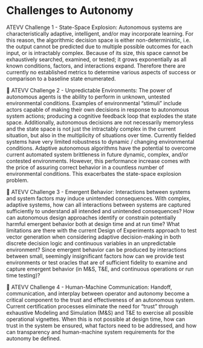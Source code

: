 # Challenges to Autonomy

ATEVV Challenge 1 - State-Space Explosion:
Autonomous systems are characteristically adaptive, intelligent, and/or may incorporate learning. For this reason, the
algorithmic decision space is either non-deterministic, i.e. the output cannot be predicted due to multiple possible
outcomes for each input, or is intractably complex. Because of its size, this space cannot be exhaustively searched,
examined, or tested; it grows exponentially as all known conditions, factors, and interactions expand. Therefore there
are currently no established metrics to determine various aspects of success or comparison to a baseline state
enumerated.

 ATEVV Challenge 2 - Unpredictable Environments:
The power of autonomous agents is the ability to perform in unknown, untested environmental conditions. Examples
of environmental “stimuli” include actors capable of making their own decisions in response to autonomous system
actions; producing a cognitive feedback loop that explodes the state space. Additionally, autonomous decisions are
not necessarily memoryless and the state space is not just the intractably complex in the current situation, but also in
the multiplicity of situations over time. Currently fielded systems have very limited robustness to dynamic / changing
environmental conditions. Adaptive autonomous algorithms have the potential to overcome current automated system
brittleness in future dynamic, complex, and/or contested environments. However, this performance increase comes
with the price of assuring correct behavior in a countless number of environmental conditions. This exacerbates the
state-space explosion problem.

 ATEVV Challenge 3 - Emergent Behavior:
Interactions between systems and system factors may induce unintended consequences. With complex, adaptive
systems, how can all interactions between systems are captured sufficiently to understand all intended and unintended
consequences? How can autonomous design approaches identify or constrain potentially harmful emergent behavior
both at design time and at run time? What limitations are there with the current Design of Experiments approach to
test vector generation when considering adaptive decision-making in both discrete decision logic and continuous
variables in an unpredictable environment? Since emergent behavior can be produced by interactions between small,
seemingly insignificant factors how can we provide test environments or test oracles that are of sufficient fidelity to
examine and capture emergent behavior (in M&S, T&E, and continuous operations or run time testing)?

 ATEVV Challenge 4 - Human-Machine Communication:
Handoff, communication, and interplay between operator and autonomy become a critical component to the trust and
effectiveness of an autonomous system. Current certification processes eliminate the need for “trust” through
exhaustive Modeling and Simulation (M&S) and T&E to exercise all possible operational vignettes. When this is not
possible at design time, how can trust in the system be ensured, what factors need to be addressed, and how can
transparency and human-machine system requirements for the autonomy be defined.

